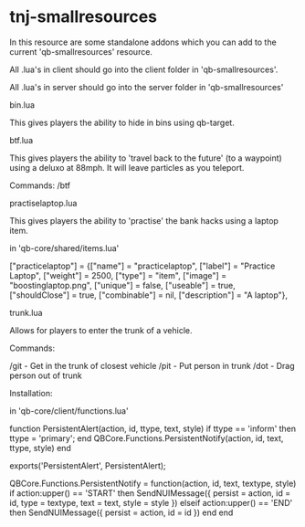 # tnj-smallresources

In this resource are some standalone addons which you can add to the current 'qb-smallresources' resource.

All .lua's in client should go into the client folder in 'qb-smallresources'.

All .lua's in server should go into the server folder in 'qb-smallresources'




bin.lua

This gives players the ability to hide in bins using qb-target.




btf.lua

This gives players the ability to 'travel back to the future' (to a waypoint) using a deluxo at 88mph. It will leave particles as you teleport.

Commands: /btf




practiselaptop.lua

This gives players the ability to 'practise' the bank hacks using a laptop item.

in 'qb-core/shared/items.lua'

["practicelaptop"] 		 	 	 = {["name"] = "practicelaptop",           		["label"] = "Practice Laptop",	 		["weight"] = 2500, 		["type"] = "item", 		["image"] = "boostinglaptop.png", 		["unique"] = false, 	["useable"] = true, 	["shouldClose"] = true,   	["combinable"] = nil,   ["description"] = "A laptop"},




trunk.lua

Allows for players to enter the trunk of a vehicle.

Commands:

/git - Get in the trunk of closest vehicle
/pit - Put person in trunk
/dot - Drag person out of trunk

Installation:

in 'qb-core/client/functions.lua'

function PersistentAlert(action, id, ttype, text, style)
	if ttype == 'inform' then ttype = 'primary'; end
	QBCore.Functions.PersistentNotify(action, id, text, ttype, style)
end

exports('PersistentAlert', PersistentAlert);

QBCore.Functions.PersistentNotify = function(action, id, text, textype, style)
	if action:upper() == 'START' then
		SendNUIMessage({
			persist = action,
			id = id,
			type = textype,
			text = text,
			style = style
		})
	elseif action:upper() == 'END' then
		SendNUIMessage({
			persist = action,
			id = id
		})
	end
end
